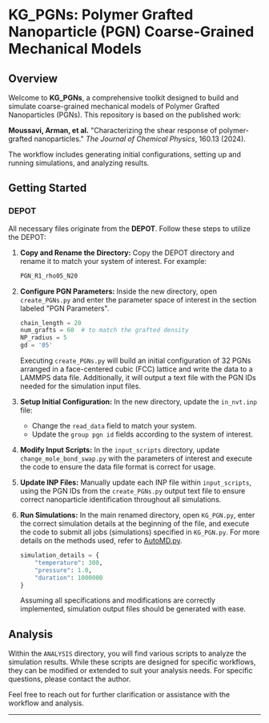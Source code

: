 # KG_PGNs: Polymer Grafted Nanoparticle (PGN) Coarse-Grained Mechanical Models

## Overview
Welcome to **KG_PGNs**, a comprehensive toolkit designed to build and simulate coarse-grained mechanical models of Polymer Grafted Nanoparticles (PGNs). This repository is based on the published work:

**Moussavi, Arman, et al.** "Characterizing the shear response of polymer-grafted nanoparticles." *The Journal of Chemical Physics*, 160.13 (2024).

The workflow includes generating initial configurations, setting up and running simulations, and analyzing results.

## Getting Started

### DEPOT
All necessary files originate from the **DEPOT**. Follow these steps to utilize the DEPOT:

1. **Copy and Rename the Directory:** Copy the DEPOT directory and rename it to match your system of interest. For example:
    ```bash
    PGN_R1_rho05_N20
    ```

2. **Configure PGN Parameters:** Inside the new directory, open `create_PGNs.py` and enter the parameter space of interest in the section labeled "PGN Parameters".
    ```python
    chain_length = 20
    num_grafts = 60  # to match the grafted density
    NP_radius = 5
    gd = '05'
    ```
    Executing `create_PGNs.py` will build an initial configuration of 32 PGNs arranged in a face-centered cubic (FCC) lattice and write the data to a LAMMPS data file. Additionally, it will output a text file with the PGN IDs needed for the simulation input files.

3. **Setup Initial Configuration:** In the new directory, update the `in_nvt.inp` file:
    - Change the `read_data` field to match your system.
    - Update the `group pgn id` fields according to the system of interest.

4. **Modify Input Scripts:** In the `input_scripts` directory, update `change_mole_bond_swap.py` with the parameters of interest and execute the code to ensure the data file format is correct for usage.

5. **Update INP Files:** Manually update each INP file within `input_scripts`, using the PGN IDs from the `create_PGNs.py` output text file to ensure correct nanoparticle identification throughout all simulations.

6. **Run Simulations:** In the main renamed directory, open `KG_PGN.py`, enter the correct simulation details at the beginning of the file, and execute the code to submit all jobs (simulations) specified in `KG_PGN.py`. For more details on the methods used, refer to [AutoMD.py](https://github.com/Chenghao-Wu/AutoMD.py.git).

    ```python
    simulation_details = {
        "temperature": 300,
        "pressure": 1.0,
        "duration": 1000000
    }
    ```

    Assuming all specifications and modifications are correctly implemented, simulation output files should be generated with ease.

## Analysis
Within the `ANALYSIS` directory, you will find various scripts to analyze the simulation results. While these scripts are designed for specific workflows, they can be modified or extended to suit your analysis needs. For specific questions, please contact the author.

Feel free to reach out for further clarification or assistance with the workflow and analysis.

---

